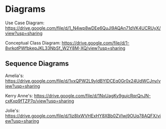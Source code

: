 # Diagrams

Use Case Diagram: https://drive.google.com/file/d/1_N4wp8wDEe6QuJl9AQAn71dVK4UCRUyX/view?usp=sharing

Conceptual Class Diagram: https://drive.google.com/file/d/1-8vrkotPWfbkepJKL33NbSf_W2Y8M-XQ/view?usp=sharing

## Sequence Diagrams
Amelia's: https://drive.google.com/file/d/1vxQPW2L9yldBYlDCEq0Gr0x24UdWCJny/view?usp=sharing

Kerry Anne's: https://drive.google.com/file/d/1NxUagKy9gujcRqrQnJN-cxKxp9fTZP7o/view?usp=sharing

Jolie's: https://drive.google.com/file/d/1iz8IxWVHExHY8XBb0ZVIwj9OUq78AQFX/view?usp=sharing
